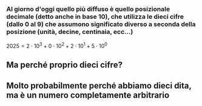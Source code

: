 ### Al giorno d'oggi quello più diffuso è quello **posizionale decimale** (detto anche in base 10), che utilizza le dieci cifre (dallo 0 al 9) che assumono significato diverso a seconda della **posizione** (unità, decine, centinaia, ecc...)

<ExampleBlock class="my-8">

$2025 = 2 \cdot 10^3 + 0 \cdot 10^2 + 2 \cdot 10^1 + 5 \cdot 10^0$

</ExampleBlock>

<div class="text-center">

<v-click>

## Ma perché proprio dieci cifre?

</v-click>

<VSpace space="4" />
<v-click>

## Molto probabilmente perché abbiamo dieci dita, ma è un <Alert>numero completamente arbitrario</Alert>
</v-click>
</div>
